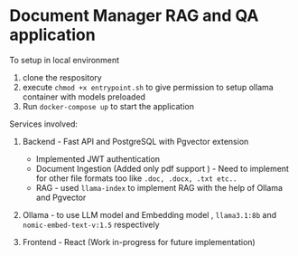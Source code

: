 # Document Manager RAG and QA application

To setup in local environment

1. clone the respository
2. execute `chmod +x entrypoint.sh` to give permission to setup ollama container with models preloaded
3. Run `docker-compose up` to start the application

Services involved:

1. Backend - Fast API  and PostgreSQL with Pgvector extension

   - Implemented JWT authentication
   - Document Ingestion (Added only pdf support ) - Need to implement for other file formats too like `.doc, .docx, .txt etc..`
   - RAG - used `llama-index` to implement RAG with the help of Ollama and Pgvector
2. Ollama -  to use LLM model and Embedding model , `llama3.1:8b` and `nomic-embed-text-v:1.5` respectively
3. Frontend - React (Work in-progress for future implementation)
